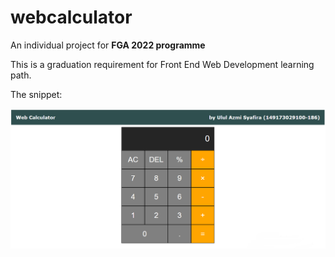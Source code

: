 # webcalculator

An individual project for <b>FGA 2022 programme</b>

This is a graduation requirement for Front End Web Development learning path.

The snippet:

<img src="snippet-calc.png">
